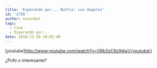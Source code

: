 ```yaml
---
title: 'Esperando por... Battle: Los Angeles'
id: '2795'
author: neverbot
tags:
  - Cine
  - Esperando por...
date: 2010-11-30 10:02:48
---
```


\[youtube\]http://www.youtube.com/watch?v=ORb3zC8z94w\[/youtube\]

¿Pufo o interesante?